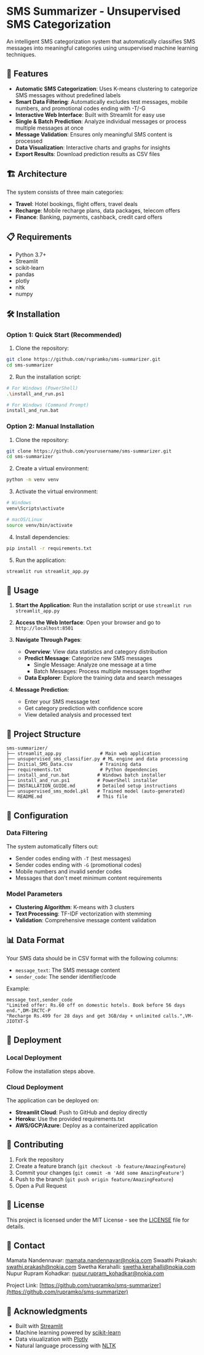 # SMS Summarizer - Unsupervised SMS Categorization

An intelligent SMS categorization system that automatically classifies SMS messages into meaningful categories using unsupervised machine learning techniques.

## 🚀 Features

- **Automatic SMS Categorization**: Uses K-means clustering to categorize SMS messages without predefined labels
- **Smart Data Filtering**: Automatically excludes test messages, mobile numbers, and promotional codes ending with -T/-G
- **Interactive Web Interface**: Built with Streamlit for easy use
- **Single & Batch Prediction**: Analyze individual messages or process multiple messages at once
- **Message Validation**: Ensures only meaningful SMS content is processed
- **Data Visualization**: Interactive charts and graphs for insights
- **Export Results**: Download prediction results as CSV files

## 🏗️ Architecture

The system consists of three main categories:
- **Travel**: Hotel bookings, flight offers, travel deals
- **Recharge**: Mobile recharge plans, data packages, telecom offers  
- **Finance**: Banking, payments, cashback, credit card offers

## 📋 Requirements

- Python 3.7+
- Streamlit
- scikit-learn
- pandas
- plotly
- nltk
- numpy

## 🛠️ Installation

### Option 1: Quick Start (Recommended)

1. Clone the repository:
```bash
git clone https://github.com/rupramko/sms-summarizer.git
cd sms-summarizer
```

2. Run the installation script:
```bash
# For Windows (PowerShell)
.\install_and_run.ps1

# For Windows (Command Prompt)
install_and_run.bat
```

### Option 2: Manual Installation

1. Clone the repository:
```bash
git clone https://github.com/yourusername/sms-summarizer.git
cd sms-summarizer
```

2. Create a virtual environment:
```bash
python -m venv venv
```

3. Activate the virtual environment:
```bash
# Windows
venv\Scripts\activate

# macOS/Linux
source venv/bin/activate
```

4. Install dependencies:
```bash
pip install -r requirements.txt
```

5. Run the application:
```bash
streamlit run streamlit_app.py
```

## 🎯 Usage

1. **Start the Application**: Run the installation script or use `streamlit run streamlit_app.py`

2. **Access the Web Interface**: Open your browser and go to `http://localhost:8501`

3. **Navigate Through Pages**:
   - **Overview**: View data statistics and category distribution
   - **Predict Message**: Categorize new SMS messages
     - Single Message: Analyze one message at a time
     - Batch Messages: Process multiple messages together
   - **Data Explorer**: Explore the training data and search messages

4. **Message Prediction**:
   - Enter your SMS message text
   - Get category prediction with confidence score
   - View detailed analysis and processed text

## 📁 Project Structure

```
sms-summarizer/
├── streamlit_app.py              # Main web application
├── unsupervised_sms_classifier.py # ML engine and data processing
├── Initial_SMS_Data.csv          # Training data
├── requirements.txt              # Python dependencies
├── install_and_run.bat          # Windows batch installer
├── install_and_run.ps1          # PowerShell installer
├── INSTALLATION_GUIDE.md        # Detailed setup instructions
├── unsupervised_sms_model.pkl   # Trained model (auto-generated)
└── README.md                    # This file
```

## 🔧 Configuration

### Data Filtering
The system automatically filters out:
- Sender codes ending with `-T` (test messages)
- Sender codes ending with `-G` (promotional codes)
- Mobile numbers and invalid sender codes
- Messages that don't meet minimum content requirements

### Model Parameters
- **Clustering Algorithm**: K-means with 3 clusters
- **Text Processing**: TF-IDF vectorization with stemming
- **Validation**: Comprehensive message content validation

## 📊 Data Format

Your SMS data should be in CSV format with the following columns:
- `message_text`: The SMS message content
- `sender_code`: The sender identifier/code

Example:
```csv
message_text,sender_code
"Limited offer: Rs.60 off on domestic hotels. Book before 56 days end.",DM-IRCTC-P
"Recharge Rs.499 for 28 days and get 3GB/day + unlimited calls.",VM-JIOTXT-S
```

## 🚀 Deployment

### Local Deployment
Follow the installation steps above.

### Cloud Deployment
The application can be deployed on:
- **Streamlit Cloud**: Push to GitHub and deploy directly
- **Heroku**: Use the provided requirements.txt
- **AWS/GCP/Azure**: Deploy as a containerized application

## 🤝 Contributing

1. Fork the repository
2. Create a feature branch (`git checkout -b feature/AmazingFeature`)
3. Commit your changes (`git commit -m 'Add some AmazingFeature'`)
4. Push to the branch (`git push origin feature/AmazingFeature`)
5. Open a Pull Request

## 📝 License

This project is licensed under the MIT License - see the [LICENSE](LICENSE) file for details.

## 📧 Contact

Mamata Nandennavar: mamata.nandennavar@nokia.com
Swaathi Prakash: swathi.prakash@nokia.com
Swetha Kerahalli: swetha.kerahalli@nokia.com
Nupur Rupram Kohadkar: nupur.rupram_kohadkar@nokia.com

Project Link: [https://github.com/rupramko/sms-summarizer](https://github.com/rupramko/sms-summarizer)

## 🙏 Acknowledgments

- Built with [Streamlit](https://streamlit.io/)
- Machine learning powered by [scikit-learn](https://scikit-learn.org/)
- Data visualization with [Plotly](https://plotly.com/)
- Natural language processing with [NLTK](https://www.nltk.org/)